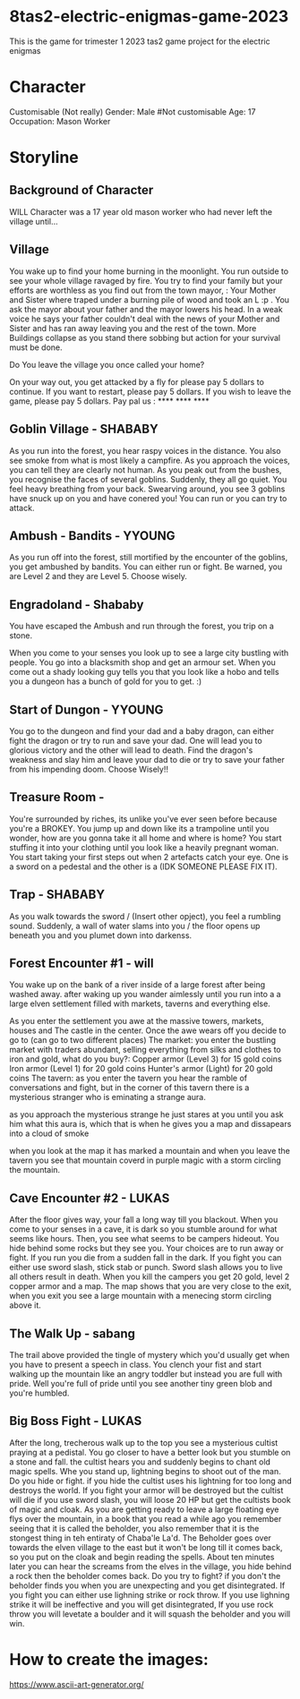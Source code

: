 # 8tas2-electric-enigmas-game-2023
This is the game for trimester 1 2023 tas2 game project for the electric enigmas



# Character
Customisable (Not really)
Gender: Male
#Not customisable
Age: 17
Occupation: Mason Worker

# Storyline
## Background of Character
WILL
Character was a 17 year old mason worker who had never left the village until... 

## Village
You wake up to find your home burning in the moonlight. You run outside to see your whole village ravaged by fire. You try to find your family but your efforts are worthless as you find out from the town mayor, : Your Mother and Sister where traped under a burning pile of wood and took an L :p . You ask the mayor about your father and the mayor lowers his head. In a weak voice he says your father couldn't deal with the news of your Mother and Sister and has ran away leaving you and the rest of the town. More Buildings collapse as you stand there sobbing but action for your survival must be done.

Do You leave the village you once called your home?

On your way out, you get attacked by a fly for please pay 5 dollars to continue. If you want to restart, please pay 5 dollars. If you wish to leave the game, please pay 5 dollars. 
Pay pal us : **** **** **** 

## Goblin Village - SHABABY
As you run into the forest, you hear raspy voices in the distance. You also see smoke from what is most likely a campfire. As you approach the voices, you can tell they are clearly not human. As you peak out from the bushes, you recognise the faces of several goblins. Suddenly, they all go quiet. You feel heavy breathing from your back. Swearving around, you see 3 goblins have snuck up on you and have conered you! You can run or you can try to attack.


## Ambush - Bandits - YYOUNG
As you run off into the forest, still mortified by the encounter of the goblins, you get ambushed by bandits. You can either run or fight. Be warned, you are Level 2 and they are Level 5. Choose wisely.


## Engradoland - Shababy
You have escaped the Ambush and run through the forest, you trip on a stone.

When you come to your senses you look up to see a large city bustling with people. You go into a blacksmith shop and get an armour set. When you come out a shady looking guy tells you that you look like a hobo and tells you a dungeon has a bunch of gold for you to get. :)

## Start of Dungon - YYOUNG 
You go to the dungeon and find your dad and a baby dragon, can either fight the dragon or try to run and save your dad. One will lead you to glorious victory and the other will lead to death. Find the dragon's weakness and slay him and leave your dad to die or try to save your father from his impending doom. Choose Wisely!!

## Treasure Room -
You're surrounded by riches, its unlike you've ever seen before because you're a BROKEY. You jump up and down like its a trampoline until you wonder, how are you gonna take it all home and where is home? You start stuffing it into your clothing until you look like a heavily pregnant woman. You start taking your first steps out when 2 artefacts catch your eye. One is a sword on a pedestal and the other is a (IDK SOMEONE PLEASE FIX IT).

## Trap - SHABABY
As you walk towards the sword / (Insert other opject), you feel a rumbling sound. Suddenly, a wall of water slams into you / the floor opens up beneath you and you plumet down into darkenss. 

## Forest Encounter #1 - will
You wake up on the bank of a river inside of a large forest after being washed away. after waking up you wander aimlessly until you run into a a large elven settlement filled with markets, taverns and everything else.

As you enter the settlement you awe at the massive towers, markets, houses and The castle in the center. Once the awe wears off you decide to go to (can go to two different places)
The market: you enter the bustling market with traders abundant, selling everything from silks and clothes to iron and gold, what do you buy?:
Copper armor (Level 3) for 15 gold coins
Iron armor (Level 1) for 20 gold coins
Hunter's armor (Light) for 20 gold coins
The tavern:
as you enter the tavern you hear the ramble of conversations and fight, but in the corner of this tavern there is a mysterious stranger who is eminating a strange aura.

as you approach the mysterious strange he just stares at you until you ask him what this aura is, which that is when he gives you a map and dissapears into a cloud of smoke

when you look at the map it has marked a mountain and when you leave the tavern you see that mountain coverd in purple magic with a storm circling the mountain.

## Cave Encounter #2 - LUKAS
After the floor gives way, your fall a long way till you blackout. When you come to your senses in a cave, it is dark so you stumble around for what seems like hours. Then, you see what seems to be campers hideout. You hide behind some rocks but they see you. Your choices are to run away or fight. If you run you die from a sudden fall in the dark. If you fight you can either use sword slash, stick stab or punch. Sword slash allows you to live all others result in death. When you kill the campers you get 20 gold, level 2 copper armor and a map. The map shows that you are very close to the exit, when you exit you see a large mountain with a menecing storm circling above it.

## The Walk Up - sabang
The trail above provided the tingle of mystery which you'd usually get when you have to present a speech in class. You clench your fist and start walking up the mountain like an angry toddler but instead you are full with pride. Well you're full of pride until you see another tiny green blob and you're humbled.

## Big Boss Fight - LUKAS
After the long, trecherous walk up to the top you see a mysterious cultist praying at a pedistal. You go closer to have a better look but you stumble on a stone and fall. the cultist hears you and suddenly begins to chant old magic spells. Whe you stand up, lightning begins to shoot out of the man. Do you hide or fight. if you hide the cultist uses his lightning for too long and destroys the world. If you fight your armor will be destroyed but the cultist will die if you use sword slash, you will loose 20 HP but get the cultists book of magic and cloak. As you are getting ready to leave a large floating eye flys over the mountain, in a book that you read a while ago you remember seeing that it is called the beholder, you also remember that it is the stongest thing in teh entiraty of Chaba'le La'd. The Beholder goes over towards the elven village to the east but it won't be long till it comes back, so you put on the cloak and begin reading the spells. About ten minutes later you can hear the screams from the elves in the village, you hide behind a rock then the beholder comes back. Do you try to fight? if you don't the beholder finds you when you are unexpecting and you get disintegrated. If you fight you can either use lighning strike or rock throw. If you use lighning strike it will be ineffective and you will get disintegrated, If you use rock throw you will levetate a boulder and it will squash the beholder and you will win.


# How to create the images:
https://www.ascii-art-generator.org/
